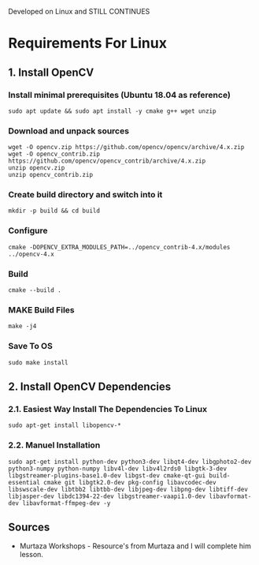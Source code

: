 Developed on Linux and STILL CONTINUES


# Requirements For Linux

## 1. Install OpenCV

### Install minimal prerequisites (Ubuntu 18.04 as reference)
    sudo apt update && sudo apt install -y cmake g++ wget unzip
### Download and unpack sources
    wget -O opencv.zip https://github.com/opencv/opencv/archive/4.x.zip
    wget -O opencv_contrib.zip https://github.com/opencv/opencv_contrib/archive/4.x.zip
    unzip opencv.zip
    unzip opencv_contrib.zip
### Create build directory and switch into it
    mkdir -p build && cd build
### Configure
    cmake -DOPENCV_EXTRA_MODULES_PATH=../opencv_contrib-4.x/modules ../opencv-4.x
### Build
    cmake --build .
### MAKE Build Files
    make -j4
### Save To OS
    sudo make install

## 2. Install OpenCV Dependencies

### 2.1. Easiest Way Install The Dependencies To Linux
    sudo apt-get install libopencv-*

### 2.2. Manuel Installation
    sudo apt-get install python-dev python3-dev libqt4-dev libgphoto2-dev python3-numpy python-numpy libv4l-dev libv4l2rds0 libgtk-3-dev libgstreamer-plugins-base1.0-dev libgst-dev cmake-qt-gui build-essential cmake git libgtk2.0-dev pkg-config libavcodec-dev libswscale-dev libtbb2 libtbb-dev libjpeg-dev libpng-dev libtiff-dev libjasper-dev libdc1394-22-dev libgstreamer-vaapi1.0-dev libavformat-dev libavformat-ffmpeg-dev -y

## Sources

* Murtaza Workshops - Resource's from Murtaza and I will complete him lesson.